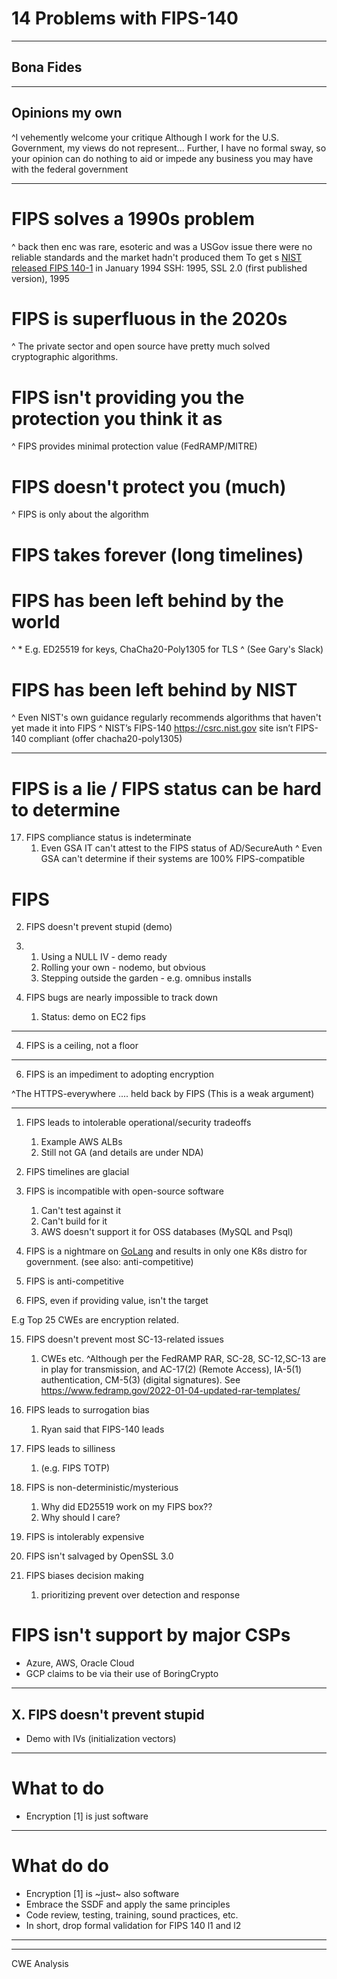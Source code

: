 # 14 Problems with FIPS-140

---


## Bona Fides


---

## Opinions my own


^I vehemently welcome your critique
Although I work for the U.S. Government, my views
do not represent...
Further, I have no formal sway, so your opinion
can do nothing to aid or impede any business you
may have with the federal government

---

# FIPS solves a 1990s problem 

^ back then enc was rare, esoteric and was a USGov issue
there were no reliable standards and the market hadn't produced them
To get s
[NIST released FIPS 140-1](https://tsapps.nist.gov/publication/get_pdf.cfm?pub_id=917970) in January 1994
SSH: 1995, SSL 2.0 (first published version), 1995

# FIPS is superfluous in the 2020s

^ The private sector and open source 
have pretty much solved cryptographic algorithms. 

# FIPS isn't providing you the protection you think it as

^ FIPS provides minimal protection value (FedRAMP/MITRE)

# FIPS doesn't protect you (much)

^ FIPS is only about the algorithm

# FIPS takes forever  (long timelines)

# FIPS has been left behind by the world

^ * E.g. ED25519 for keys, ChaCha20-Poly1305 for TLS
^ (See Gary's Slack)

# FIPS has been left behind by NIST

^ Even NIST's own guidance regularly 
recommends algorithms that haven't 
yet made it into FIPS 
^ NIST’s FIPS-140 https://csrc.nist.gov site isn’t FIPS-140 compliant (offer chacha20-poly1305)


--- 

# FIPS is a lie / FIPS status can be hard to determine

17. FIPS compliance status is indeterminate
    1.  Even GSA IT can't attest to the FIPS status of AD/SecureAuth
^ Even GSA can't determine if their systems 
are 100% FIPS-compatible

# FIPS 



2. FIPS doesn't prevent stupid (demo)
3. 
   1. Using a NULL IV - demo ready
   2. Rolling your own - nodemo, but obvious
   3. Stepping outside the garden - e.g. omnibus installs

1. FIPS bugs are nearly impossible to track down
   1. Status: demo on EC2 fips

---

4. FIPS is a ceiling, not a floor

---

6. FIPS is an impediment to adopting encryption 

^The HTTPS-everywhere  .... held back by FIPS 
(This is a weak argument)

---

1. FIPS leads to intolerable operational/security tradeoffs
   1. Example AWS ALBs
   2. Still not GA (and details are under NDA)

2.  FIPS timelines are glacial

3.  FIPS is incompatible with open-source software
    1.  Can't test against it
    2.  Can't build for it
    3.  AWS doesn't support it for OSS databases (MySQL and Psql)


4.  FIPS is a nightmare on [GoLang](https://github.com/golang/go/issues/33281) and results in only one K8s distro for government. (see also: anti-competitive)


11. FIPS is anti-competitive


13. FIPS, even if providing value, isn't the target

E.g Top 25 CWEs are encryption related.

15. FIPS doesn't prevent most SC-13-related issues
    1.  CWEs etc.
^Although per the FedRAMP RAR, SC-28, SC-12,SC-13 are in play for transmission, and AC-17(2) (Remote Access), IA-5(1) authentication, CM-5(3) (digital signatures). See https://www.fedramp.gov/2022-01-04-updated-rar-templates/


16. FIPS leads to surrogation bias
    1.  Ryan said that FIPS-140 leads

17. FIPS leads to silliness 
    1.  (e.g. FIPS TOTP)

18. FIPS is non-deterministic/mysterious
    1.  Why did ED25519 work on my FIPS box??
    2.  Why should I care?


19. FIPS is intolerably expensive

20. FIPS isn't salvaged by OpenSSL 3.0

21. FIPS biases decision making 
    1.  prioritizing prevent over detection and response


# FIPS isn't support by major CSPs
* Azure, AWS, Oracle Cloud
* GCP claims to be via their use of BoringCrypto
---

## X. FIPS doesn't prevent stupid

* Demo with IVs (initialization vectors)

---
# What to do

* Encryption [1] is just software

---

# What do do

* Encryption [1] is ~just~ also software
* Embrace the SSDF and apply the same principles
* Code review, testing, training, sound practices, etc.
* In short, drop formal validation for FIPS 140 l1 and l2

---





---


CWE Analysis

